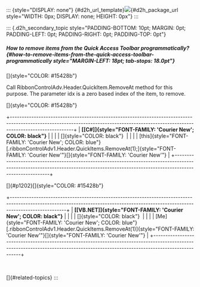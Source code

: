 ::: {style="DISPLAY: none"}
[](ms-xhelp:///?Id=d2h_url_template){#d2h_url_template}![](!package_url!){#d2h_package_url style="WIDTH: 0px; DISPLAY: none; HEIGHT: 0px"}
:::

::: {.d2h_secondary_topic style="PADDING-BOTTOM: 10pt; MARGIN: 0pt; PADDING-LEFT: 0pt; PADDING-RIGHT: 0pt; PADDING-TOP: 0pt"}
##### How to remove items from the Quick Access Toolbar programmatically? {#how-to-remove-items-from-the-quick-access-toolbar-programmatically style="MARGIN-LEFT: 18pt; tab-stops: 18.0pt"}

[]{style="COLOR: #15428b"} 

Call RibbonControlAdv.Header.QuickItem.RemoveAt method for this purpose. The parameter idx is a zero based index of the item, to remove.

[]{style="COLOR: #15428b"} 

+--------------------------------------------------------------------------------------------------------------------------------------------------------------------------------------+
| **[\[C#\]]{style="FONT-FAMILY: 'Courier New'; COLOR: black"}**                                                                                                                       |
|                                                                                                                                                                                      |
| []{style="COLOR: black"}                                                                                                                                                             |
|                                                                                                                                                                                      |
| [this]{style="FONT-FAMILY: 'Courier New'; COLOR: blue"}[.ribbonControlAdv1.Header.QuickItems.RemoveAt(1);]{style="FONT-FAMILY: 'Courier New'"}[]{style="FONT-FAMILY: 'Courier New'"} |
+--------------------------------------------------------------------------------------------------------------------------------------------------------------------------------------+

[]{#p1202}[]{style="COLOR: #15428b"} 

+-----------------------------------------------------------------------------------------------------------------------------------------------------------------------------------+
| **[\[VB.NET\]]{style="FONT-FAMILY: 'Courier New'; COLOR: black"}**                                                                                                                |
|                                                                                                                                                                                   |
| []{style="COLOR: black"}                                                                                                                                                          |
|                                                                                                                                                                                   |
| [Me]{style="FONT-FAMILY: 'Courier New'; COLOR: blue"}[.ribbonControlAdv1.Header.QuickItems.RemoveAt(1)]{style="FONT-FAMILY: 'Courier New'"}[]{style="FONT-FAMILY: 'Courier New'"} |
+-----------------------------------------------------------------------------------------------------------------------------------------------------------------------------------+

 

[]{#related-topics}
:::
